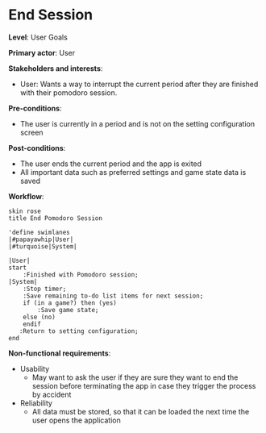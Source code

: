 # End Session

**Level**: User Goals

**Primary actor**: User

**Stakeholders and interests**:
- User: Wants a way to interrupt the current period after they are finished with their
pomodoro session.

**Pre-conditions**:
- The user is currently in a period and is not on the setting configuration screen

**Post-conditions**:
- The user ends the current period and the app is exited
- All important data such as preferred settings and game state data is saved

**Workflow**:
```puml
skin rose
title End Pomodoro Session

'define swimlanes
|#papayawhip|User|
|#turquoise|System|

|User|
start
    :Finished with Pomodoro session;
|System|
    :Stop timer;
    :Save remaining to-do list items for next session;
    if (in a game?) then (yes)
        :Save game state;
    else (no)
    endif
   :Return to setting configuration;
end
```
**Non-functional requirements**:
- Usability
    - May want to ask the user if they are sure they want to end the session before terminating the
app in case they trigger the process by accident
- Reliability
    - All data must be stored, so that it can be loaded the next time the user opens the application
